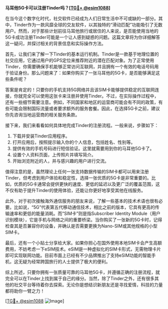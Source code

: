 **马耳他5G卡可以注册Tinder吗？[[TG💪+ @esim1088](https://t.me/s/esim1088)]**

在当今这个数字化时代，社交软件已经成为人们日常生活中不可或缺的一部分。其中，Tinder作为一款风靡全球的交友软件，以其独特的“滑动匹配”功能吸引了无数用户。然而，对于那些计划前往马耳他旅行或居住的人来说，是否能使用当地的5G卡成功注册Tinder可能是一个让人感到疑惑的问题。这篇文章将为你详细解答这一疑问，并探讨相关的背景信息和实际操作方法。

首先，让我们来了解一下Tinder的基本运行机制。Tinder是一款基于地理位置的社交应用，它通过用户的GPS定位来推荐附近的潜在匹配对象。为了正常使用Tinder，你需要确保手机能够正常访问互联网，并且拥有一个有效的电话号码用于验证身份。那么问题来了：如果你购买了一张马耳他的5G卡，是否能够满足这些条件呢？

答案是肯定的！只要你的手机支持5G网络并且该SIM卡能够提供稳定的互联网连接，你就完全可以使用这张卡来注册并使用Tinder。不过，在实际操作过程中，还有一些细节需要注意。例如，不同国家和地区的运营商可能会有不同的政策，有些可能会限制国际流量或者要求额外的服务套餐。因此，在选择5G卡之前，建议你先咨询当地运营商的相关服务条款。

接下来，我们来看看如何具体地完成Tinder的注册流程。一般来说，步骤如下：
1. 下载并安装Tinder应用程序。
2. 打开应用后，按照提示输入你的个人信息，包括姓名、性别等。
3. 提供有效的手机号码进行短信验证。这里就需要用到你的马耳他5G卡了。
4. 设置个人资料页面，上传照片并填写简介。
5. 开始浏览附近的人，并与感兴趣的用户进行交流。

值得注意的是，虽然理论上任何一张支持数据传输的SIM卡都可以用来注册Tinder，但考虑到用户体验和稳定性，选择一张优质的5G卡是非常重要的。比如，优质的5G卡通常会提供更快的速度、更低的延迟以及更广泛的覆盖范围，这不仅有助于提升Tinder的使用体验，还能让你更好地享受其他在线服务。

此外，对于初次接触海外通信服务的朋友来说，了解一些基本的技术术语也很有必要。比如说，“5G”代表第五代移动通信技术，相比之前的版本，它具有更高的传输速率和更低的能量消耗。而“SIM卡”则是指Subscriber Identity Module（用户识别模块），它是手机与网络之间的重要桥梁。当你购买了一张新的5G卡时，记得检查其是否兼容你的设备，并确认是否需要更换为Nano-SIM或其他规格的小型SIM卡。

最后，还有一个小贴士分享给大家。如果你担心在国外使用本地SIM卡会产生高额费用，不妨考虑一下eSIM技术。eSIM是一种虚拟化的SIM卡形式，无需物理卡片即可实现联网功能。目前市面上已经有不少品牌推出了支持eSIM功能的智能手机，这无疑为经常跨国旅行的人士提供了极大的便利。

综上所述，只要你拥有一张质量可靠的马耳他5G卡，并遵循正确的注册流程，就完全可以在Tinder上找到属于自己的缘分。当然，除了Tinder之外，还有很多其他的社交平台等待着你去探索。无论你是想结识新朋友还是寻找爱情，科技的力量都将助你一臂之力！

[[TG💪+ @esim1088](https://t.me/s/esim1088) ![Image](https://i.postimg.cc/4NQfJmqS/Snipaste-2025-05-13-00-14-12.png)]